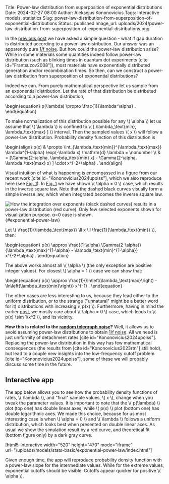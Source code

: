 Title: Power-law distribution from superposition of exponential distributions
Date: 2024-02-27 08:00
Author: Aleksejus Kononovicius
Tags: Interactive models, statistics
Slug: power-law-distribution-from-superposition-of-exponential-distributions
Status: published
Image_url: uploads/2024/power-law-distribution-from-superposition-of-exponential-distributions.png

In the [previous post]({filename}/articles/2024/power-law-gap-times-rtn.md)
we have asked a simple question - what if gap duration is distributed
according to a power-law distribution. Our answer was an apparently pure
[1/f noise](/tag/1f-noise/). But how could the power-law distribution arise?
While in some materials some quantities indeed follow power-law distribution
(such as blinking times in quantum dot experiments [cite
id="Frantsuzov2008"]), most materials have exponentially distributed
generation and/or recombination times. So then, can we construct a power-law
distribution from superposition of exponential distributions?
<!--more-->

Indeed we can. From purely mathematical perspective let us sample from an
exponential distribution. Let the rate of that distribution be distributed
according to a power-law distribution,

\begin{equation}
p(\lambda) \propto \frac{1}{\lambda^\alpha} .
\end{equation}

To make normalization of this distribution possible for any \\\( \alpha \\\)
let us assume that \\\( \lambda \\\) is confined to \\\( [
\lambda\_\text{min}, \lambda\_\text{max} ] \\\) interval. Then the sampled
values \\\( x \\\) will follow a power-law distribution. Probability density
function of this distribution is

\begin{align}
p(x) & \propto \int\_{\lambda\_\text{min}}^{\lambda\_\text{max}} \lambda^{1-\alpha} \exp(-\lambda x) \mathrm{d} \lambda = \nonumber \\\\
     & = [\Gamma(2-\alpha, \lambda\_\text{min} x) - \Gamma(2-\alpha, \lambda\_\text{max} x) ] \cdot x^{-2+\alpha} .
\end{align}

Visual intuition of what is happening is encompassed in a figure from our
recent work [cite id="Kononovicius2024upoiss"], which we also reproduce here
(see [Fig. 1](#exponential-power-law)). In [Fig. 1](#exponential-power-law)
we have shown \\\( \alpha = 0 \\\) case, which results in the inverse square
law. Note that the dashed black curves visually form a simple inverse law,
which when integrated becomes the inverse square law.

![How the integration over exponents (black dashed curves) results in a
power-law distribution (red curve). Only few selected exponents shown for
visualization purpose. α=0 case is
shown.]({static}/uploads/2024/power-law-distribution-from-superposition-of-exponential-distributions.png
"How the integration over exponents (black dashed curves) results in a
power-law distribution (red curve). Only few selected exponents shown for
visualization purpose. α=0 case is shown."){#exponential-power-law}

Let \\\( \frac{1}{\lambda\_\text{max}} \ll x \ll \frac{1}{\lambda\_\text{min}} \\\), then:

\begin{equation}
p(x) \approx \frac{(1-\alpha) \Gamma(2-\alpha)}{\lambda\_\text{max}^{1-\alpha} - \lambda\_\text{min}^{1-\alpha}} x^{-2+\alpha} .
\end{equation}

The above works almost all \\\( \alpha \\\) (the only exception are positive
integer values). For closest \\\( \alpha = 1 \\\) case we can show that:

\begin{equation}
p(x) \approx \frac{1}{\ln\left(\lambda\_\text{max}\right) - \ln\left(\lambda\_\text{min}\right)} x^{-1} .
\end{equation}

The other cases are less interesting to us, because they lead either to the
uniform distribution, or to the strange ("unnatural" might be a better word
for it) distributions with increasing \\\( p(x) \\\). Furthermore, having in
mind the earlier
[post]({filename}/articles/2024/power-law-gap-times-rtn.md), we mostly care
about \\\( \alpha = 0 \\\) case, which leads to \\\( p(x) \sim 1/x^2 \\\),
and its vicinity.

**How this is related to the [random telegraph
noise](/tag/random-telegraph-noise/)?** Well, it allows us to avoid assuming
power-law distributions to obtain [1/f noise](/tag/1f-noise). All we need is
just uniformity of detachment rates [cite id="Kononovicius2024upoiss"].
Replacing the power-law distribution in this way has few mathematical
consequences (the results from [cite id="Kononovicius2023rtn"] still hold),
but lead to a couple new insights into the low-frequency cutoff problem
[cite id="Kononovicius2024upoiss"], some of these we will probably discuss
some time in the future.

## Interactive app

The app below allows you to see how the probability density functions of
rates, \\\( \lambda \\\), and "final" sample values, \\\( x \\\), change
when you tweak the parameter values. It is important to note that the \\\(
p(\lambda) \\\) plot (top one) has double linear axes, while \\\( p(x) \\\)
plot (bottom one) has double logarithmic axes. We made this choice, because
for us most interesting case is when \\\( \alpha = 0 \\\) and \\\( \lambda
\\\) follows a uniform distribution, which looks best when presented on
double linear axes. As usual we show the simulation result by a red curve,
and theoretical fit (bottom figure only) by a dark gray curve.

[html5-interactive width="520" height="470" mode="iframe"
url="/uploads/models/stats-basic/exponential-power-law/index.html"]

Given enough time, the app will reproduce probability density function with
a power-law slope for the intermediate values. While for the extreme values,
exponential cutoffs should be visible. Cutoffs appear quicker for
positive \\\( \alpha \\\).

